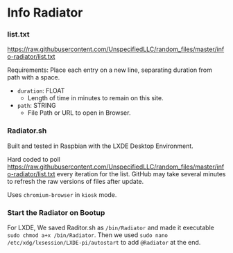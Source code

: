 # Info Radiator

### list.txt

https://raw.githubusercontent.com/UnspecifiedLLC/random_files/master/info-radiator/list.txt

Requirements:
    Place each entry on a new line, separating duration from path with a space.

- `duration`: FLOAT
    - Length of time in minutes to remain on this site.
- `path`: STRING
    - File Path or URL to open in Browser.

### Radiator.sh

Built and tested in Raspbian with the LXDE Desktop Environment.

Hard coded to poll https://raw.githubusercontent.com/UnspecifiedLLC/random_files/master/info-radiator/list.txt every iteration for the list. GitHub may take several minutes to refresh the raw versions of files after update.

Uses `chromium-browser` in `kiosk` mode.

### Start the Radiator on Bootup

For LXDE, We saved Raditor.sh as `/bin/Radiator` and made it executable `sudo chmod a+x /bin/Radiator`.
Then we used `sudo nano /etc/xdg/lxsession/LXDE-pi/autostart` to add `@Radiator` at the end.
